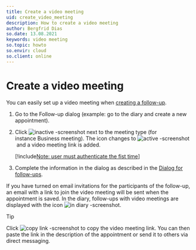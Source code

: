 ```yaml
---
title: Create a video meeting
uid: create_video_meeting
description: How to create a video meeting
author: Bergfrid Dias
so.date: 13.08.2021
keywords: video meeting
so.topic: howto
so.envir: cloud
so.client: online
---
```


# Create a video meeting

You can easily set up a video meeting when [creating a follow-up][1].

1. Go to the Follow-up dialog (example: go to the diary and create a new appointment).

2. Click ![inactive -screenshot][img1] next to the meeting type (for instance Business meeting). The icon changes to ![active -screenshot][img2] and a video meeting link is added.

    [!include[Note: user must authenticate the fist time](../includes/note-firsttime-auth-user.md)]

3. Complete the information in the dialog as described in the [Dialog for follow-ups][2].

If you have turned on email invitations for the participants of the follow-up, an email with a link to join the video meeting will be sent when the appointment is saved. In the diary, follow-ups with video meetings are displayed with the icon ![in diary -screenshot][img3].

> [!TIP]
> Click ![copy link -screenshot][img4] to copy the video meeting link. You can then paste the link in the description of the appointment or send it to others via direct messaging.

<!-- Referenced links -->
[1]: ../../diary/learn/create-follow-up.md
[2]: ../../diary/learn/screen/dialog-for-followups.md

<!-- Referenced images -->
[img1]: ../../media/icons/videomeeting_inactive.png
[img2]: ../../media/icons/videomeeting_active.png
[img3]: ../../media/icons/videomeeting_diaryicon.png
[img4]: ../../media/icons/videomeeting_copylink.png
